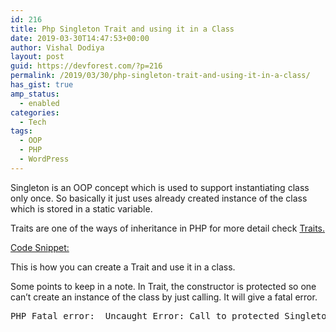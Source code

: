 ```yaml
---
id: 216
title: Php Singleton Trait and using it in a Class
date: 2019-03-30T14:47:53+00:00
author: Vishal Dodiya
layout: post
guid: https://devforest.com/?p=216
permalink: /2019/03/30/php-singleton-trait-and-using-it-in-a-class/
has_gist: true
amp_status:
  - enabled
categories:
  - Tech
tags:
  - OOP
  - PHP
  - WordPress
---
```

Singleton is an OOP concept which is used to support instantiating class only once. So basically it just uses already created instance of the class which is stored in a static variable.

Traits are one of the ways of inheritance in PHP for more detail check [Traits.](https://www.php.net/manual/en/language.oop5.traits.php)

[Code Snippet:](https://gist.github.com/vishaldodiya/825cbc55aaef661f4250d4a11a7fc9ec#file-singleton-trait-php)

<amp-gist data-gistid="825cbc55aaef661f4250d4a11a7fc9ec" layout="fixed-height" height="10">
</amp-gist>

This is how you can create a Trait and use it in a class.

Some points to keep in a note. In Trait, the constructor is protected so one can&#8217;t create an instance of the class by just calling. It will give a fatal error.

<pre class="wp-block-preformatted">PHP Fatal error:  Uncaught Error: Call to protected SingletonClass::__construct() from invalid context<br /></pre>